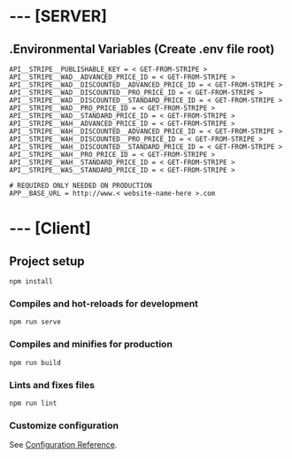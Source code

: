 # --- [SERVER]
## .Environmental Variables (Create .env file root)
```
API__STRIPE__PUBLISHABLE_KEY = < GET-FROM-STRIPE >
API__STRIPE__WAD__ADVANCED_PRICE_ID = < GET-FROM-STRIPE >
API__STRIPE__WAD__DISCOUNTED__ADVANCED_PRICE_ID = < GET-FROM-STRIPE >
API__STRIPE__WAD__DISCOUNTED__PRO_PRICE_ID = < GET-FROM-STRIPE >
API__STRIPE__WAD__DISCOUNTED__STANDARD_PRICE_ID = < GET-FROM-STRIPE >
API__STRIPE__WAD__PRO_PRICE_ID = < GET-FROM-STRIPE >
API__STRIPE__WAD__STANDARD_PRICE_ID = < GET-FROM-STRIPE >
API__STRIPE__WAH__ADVANCED_PRICE_ID = < GET-FROM-STRIPE >
API__STRIPE__WAH__DISCOUNTED__ADVANCED_PRICE_ID = < GET-FROM-STRIPE >
API__STRIPE__WAH__DISCOUNTED__PRO_PRICE_ID = < GET-FROM-STRIPE >
API__STRIPE__WAH__DISCOUNTED__STANDARD_PRICE_ID = < GET-FROM-STRIPE >
API__STRIPE__WAH__PRO_PRICE_ID = < GET-FROM-STRIPE >
API__STRIPE__WAH__STANDARD_PRICE_ID = < GET-FROM-STRIPE >
API__STRIPE__WAS__STANDARD_PRICE_ID = < GET-FROM-STRIPE >

# REQUIRED ONLY NEEDED ON PRODUCTION
APP__BASE_URL = http://www.< website-name-here >.com
```

# --- [Client]
## Project setup
```
npm install
```

### Compiles and hot-reloads for development
```
npm run serve
```

### Compiles and minifies for production
```
npm run build
```

### Lints and fixes files
```
npm run lint
```

### Customize configuration
See [Configuration Reference](https://cli.vuejs.org/config/).
